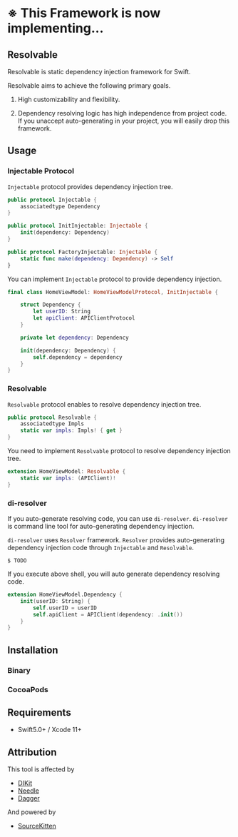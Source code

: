 # ※ This Framework is now implementing...

## Resolvable

Resolvable is static dependency injection framework for Swift.

Resolvable aims to achieve the following primary goals.

1. High customizability and flexibility.

2. Dependency resolving logic has high independence from project code. If you unaccept auto-generating in your project, you will easily drop this framework.

## Usage

### Injectable Protocol

`Injectable` protocol provides dependency injection tree.

```Swift
public protocol Injectable {
    associatedtype Dependency
}

public protocol InitInjectable: Injectable {
    init(dependency: Dependency)
}

public protocol FactoryInjectable: Injectable {
    static func make(dependency: Dependency) -> Self
}
```

You can implement ```Injectable``` protocol to provide dependency injection.

```Swift
final class HomeViewModel: HomeViewModelProtocol, InitInjectable {

    struct Dependency {
        let userID: String
        let apiClient: APIClientProtocol
    }

    private let dependency: Dependency

    init(dependency: Dependency) {
        self.dependency = dependency
    }
}
```

### Resolvable

`Resolvable` protocol enables to resolve dependency injection tree.

```Swift
public protocol Resolvable {
    associatedtype Impls
    static var impls: Impls! { get }
}
```

You need to implement ```Resolvable``` protocol to resolve dependency injection tree.

```Swift
extension HomeViewModel: Resolvable {
    static var impls: (APIClient)!
}
```

### di-resolver

If you auto-generate resolving code, you can use `di-resolver`. `di-resolver` is command line tool for auto-generating dependency injection.

`di-resolver` uses `Resolver` framework. `Resolver` provides auto-generating dependency injection code through `Injectable` and `Resolvable`.

```Sh
$ TODO
```

If you execute above shell, you will auto generate dependency resolving code.

```Swift
extension HomeViewModel.Dependency {
    init(userID: String) {
        self.userID = userID
        self.apiClient = APIClient(dependency: .init())
    }
}
```

## Installation 

### Binary

### CocoaPods

## Requirements

* Swift5.0+ / Xcode 11+

## Attribution 

This tool is affected by 

* [DIKit](https://github.com/ishkawa/DIKit)
* [Needle](https://github.com/uber/needle)
* [Dagger](https://github.com/google/dagger)

And powered by

* [SourceKitten](https://github.com/jpsim/SourceKitten)
